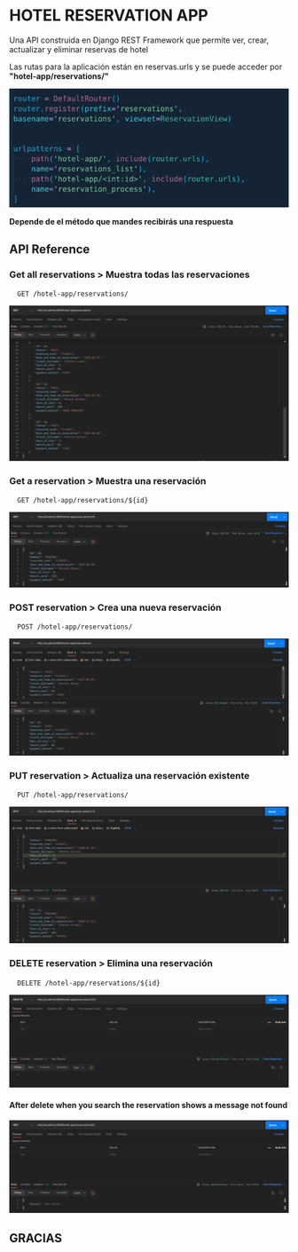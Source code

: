 # HOTEL RESERVATION APP

Una API construida en Django REST Framework que permite ver, crear, actualizar y eliminar reservas de hotel

Las rutas para la aplicación están en reservas.urls y se puede acceder por **"hotel-app/reservations/"**

![Screenshot](img/urls.png)

**Depende de el método que mandes recibirás una respuesta**

## API Reference

### Get all reservations > Muestra todas las reservaciones

```http
  GET /hotel-app/reservations/
```
![Screenshot](img/GET_all.png)

### Get a reservation > Muestra una reservación

```http
  GET /hotel-app/reservations/${id}
```
![Screenshot](img/GET_one.png)

### POST reservation > Crea una nueva reservación

```http
  POST /hotel-app/reservations/
```
![Screenshot](img/POST_one.png)

### PUT reservation > Actualiza una reservación existente

```http
  PUT /hotel-app/reservations/
```
![Screenshot](img/UPDATE_one.png)

### DELETE reservation > Elimina una reservación

```http
  DELETE /hotel-app/reservations/${id}
```
![Screenshot](img/DELETE_one.png)
#### After delete when you search the reservation shows a message not found
![Screenshot](img/SEARCH_FOR_DELETED.png)

## **GRACIAS**